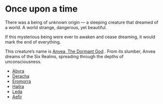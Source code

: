 # Once upon a time

There was a being of unknown origin — a sleeping creature that dreamed of a world.
A world strange, dangerous, yet beautiful.

If this mysterious being were ever to awaken and cease dreaming, it would mark the end of everything.

This creature’s name is [Anvea, The Dormant God](Gods/Wondrous%20Gods/Anvea%2C%20The%20Dormant%20God.md)
.
From its slumber, Anvea dreams of the Six Realms, spreading through the depths of unconsciousness.

- [Abyra](Realms/Abyra.md)
- [Deracha](Realms/Deracha.md)
- [Eromorra](Realms/Eromorra.md)
- [Hailra](Realms/Hailra.md)
- [Leda](Realms/Leda.md)
- [Aefir](Realms/Aefir.md)

